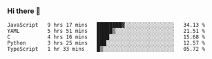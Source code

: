 ### Hi there 👋

<!--START_SECTION:waka-->
```text
JavaScript   9 hrs 17 mins   ████████▓░░░░░░░░░░░░░░░░   34.13 % 
YAML         5 hrs 51 mins   █████▒░░░░░░░░░░░░░░░░░░░   21.51 % 
C            4 hrs 16 mins   ████░░░░░░░░░░░░░░░░░░░░░   15.68 % 
Python       3 hrs 25 mins   ███░░░░░░░░░░░░░░░░░░░░░░   12.57 % 
TypeScript   1 hr 33 mins    █▒░░░░░░░░░░░░░░░░░░░░░░░   05.72 % 
```
<!--END_SECTION:waka-->

<!--
**TimEnglart/TimEnglart** is a ✨ _special_ ✨ repository because its `README.md` (this file) appears on your GitHub profile.

Here are some ideas to get you started:

- 🔭 I’m currently working on ...
- 🌱 I’m currently learning ...
- 👯 I’m looking to collaborate on ...
- 🤔 I’m looking for help with ...
- 💬 Ask me about ...
- 📫 How to reach me: ...
- 😄 Pronouns: ...
- ⚡ Fun fact: ...
-->
